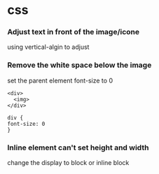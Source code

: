 # css

### Adjust text in front of the image/icone
using vertical-algin to adjust

### Remove the white space below the image
set the parent element font-size to 0
```
<div>
  <img>
</div>

div {
font-size: 0
}
```
### Inline element can't set height and width
change the display to block or inline block

